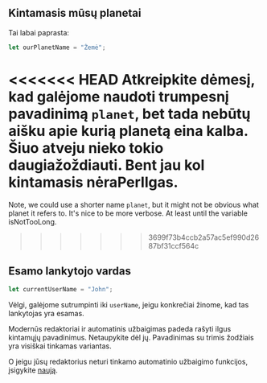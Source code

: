 ## Kintamasis mūsų planetai

Tai labai paprasta:

```js
let ourPlanetName = "Žemė";
```

<<<<<<< HEAD
Atkreipkite dėmesį, kad galėjome naudoti trumpesnį pavadinimą `planet`, bet tada nebūtų aišku apie kurią planetą eina kalba. Šiuo atveju nieko tokio daugiažoždiauti. Bent jau kol kintamasis nėraPerIlgas. 
=======
Note, we could use a shorter name `planet`, but it might not be obvious what planet it refers to. It's nice to be more verbose. At least until the variable isNotTooLong.
>>>>>>> 3699f73b4ccb2a57ac5ef990d2687bf31ccf564c

## Esamo lankytojo vardas

```js
let currentUserName = "John";
```

Vėlgi, galėjome sutrumpinti iki `userName`, jeigu konkrečiai žinome, kad tas lankytojas yra esamas.

Modernūs redaktoriai ir automatinis užbaigimas padeda rašyti ilgus kintamųjų pavadinimus. Netaupykite dėl jų. Pavadinimas su trimis žodžiais yra visiškai tinkamas variantas.

O jeigu jūsų redaktorius neturi tinkamo automatinio užbaigimo funkcijos, įsigykite [naują](/code-editors).
